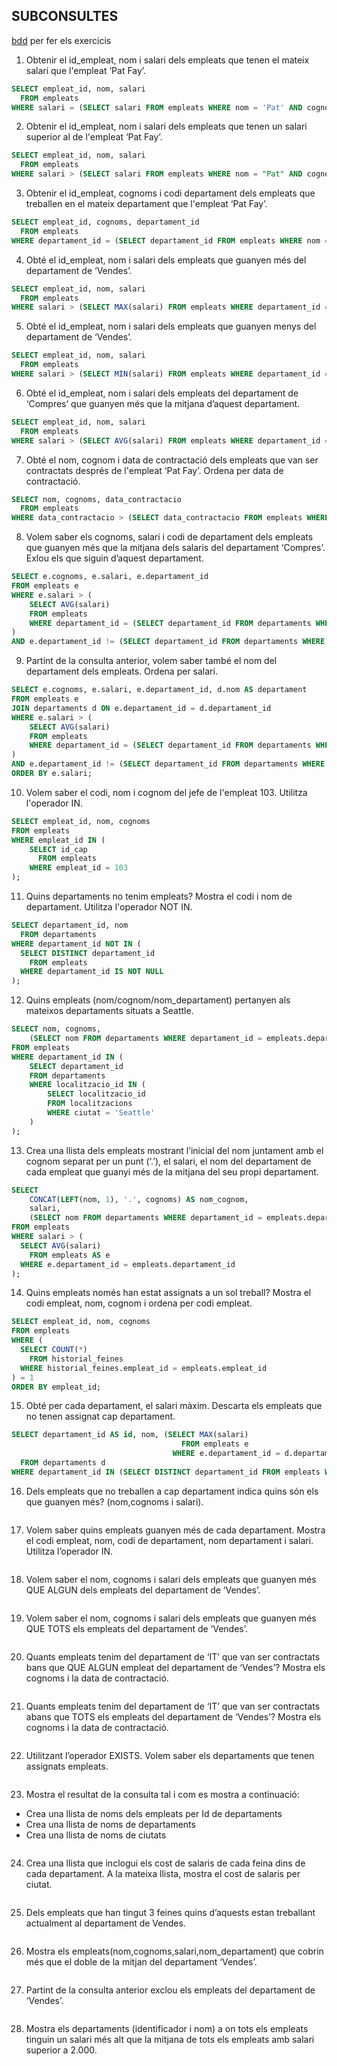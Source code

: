 ## SUBCONSULTES
[bdd](https://github.com/bielsoler23/BASE-DE-DADES/tree/main/.sql/bbdd_rrhh.sql) per fer els exercicis

1. Obtenir el id_empleat, nom i salari dels empleats que tenen el mateix salari que l'empleat ‘Pat Fay’.
```sql
SELECT empleat_id, nom, salari
  FROM empleats
WHERE salari = (SELECT salari FROM empleats WHERE nom = 'Pat' AND cognoms = 'Fay');
```

2. Obtenir el id_empleat, nom i salari dels empleats que tenen un salari superior al de l'empleat ‘Pat Fay’.
```sql
SELECT empleat_id, nom, salari
  FROM empleats
WHERE salari > (SELECT salari FROM empleats WHERE nom = "Pat" AND cognoms = "Fay");
```

3. Obtenir el id_empleat, cognoms i codi departament dels empleats que treballen en el mateix departament que l'empleat ‘Pat Fay’.
```sql
SELECT empleat_id, cognoms, departament_id
  FROM empleats
WHERE departament_id = (SELECT departament_id FROM empleats WHERE nom = "Pat" AND cognoms = "Fay");
```

4. Obté el id_empleat, nom i salari dels empleats que guanyen més del departament de ‘Vendes’.
```sql
SELECT empleat_id, nom, salari
  FROM empleats
WHERE salari > (SELECT MAX(salari) FROM empleats WHERE departament_id = (SELECT departament_id FROM departaments WHERE nom = 'Vendes'));
```

5. Obté el id_empleat, nom i salari dels empleats que guanyen menys del departament de ‘Vendes’.
```sql
SELECT empleat_id, nom, salari
  FROM empleats
WHERE salari > (SELECT MIN(salari) FROM empleats WHERE departament_id = (SELECT departament_id FROM departaments WHERE nom = 'Vendes'));
```

6. Obté el id_empleat, nom i salari dels empleats del departament de ‘Compres’ que guanyen més que la mitjana d’aquest departament.
```sql
SELECT empleat_id, nom, salari
  FROM empleats
WHERE salari > (SELECT AVG(salari) FROM empleats WHERE departament_id = (SELECT departament_id FROM departaments WHERE nom = 'Compres'));
```

7. Obté el nom, cognom i data de contractació dels empleats que van ser contractats després de l'empleat ‘Pat Fay’. Ordena per data de contractació.
```sql
SELECT nom, cognoms, data_contractacio
  FROM empleats
WHERE data_contractacio > (SELECT data_contractacio FROM empleats WHERE nom = "Pat" AND cognoms = "Fay");
```

8. Volem saber els cognoms, salari i codi de departament dels empleats que guanyen més que la mitjana dels salaris del departament ‘Compres’. Exlou els que siguin d’aquest departament.
```sql
SELECT e.cognoms, e.salari, e.departament_id
FROM empleats e
WHERE e.salari > (
    SELECT AVG(salari)
    FROM empleats
    WHERE departament_id = (SELECT departament_id FROM departaments WHERE nom = "Compres")
)
AND e.departament_id != (SELECT departament_id FROM departaments WHERE nom = "Compres");
```

9. Partint de la consulta anterior, volem saber també el nom del departament dels empleats. Ordena per salari.
```sql
SELECT e.cognoms, e.salari, e.departament_id, d.nom AS departament
FROM empleats e
JOIN departaments d ON e.departament_id = d.departament_id
WHERE e.salari > (
    SELECT AVG(salari)
    FROM empleats
    WHERE departament_id = (SELECT departament_id FROM departaments WHERE nom = 'Compres')
)
AND e.departament_id != (SELECT departament_id FROM departaments WHERE nom = 'Compres')
ORDER BY e.salari;
```

10. Volem saber el codi, nom i cognom del jefe de l'empleat 103. Utilitza l'operador IN.
```sql
SELECT empleat_id, nom, cognoms
FROM empleats
WHERE empleat_id IN (
    SELECT id_cap
      FROM empleats
    WHERE empleat_id = 103
);
```

11. Quins departaments no tenim empleats? Mostra el codi i nom de departament. Utilitza l'operador NOT IN.
```sql
SELECT departament_id, nom
  FROM departaments
WHERE departament_id NOT IN (
  SELECT DISTINCT departament_id
    FROM empleats
  WHERE departament_id IS NOT NULL
);
```

12. Quins empleats (nom/cognom/nom_departament)  pertanyen als mateixos departaments situats a Seattle.
```sql
SELECT nom, cognoms, 
    (SELECT nom FROM departaments WHERE departament_id = empleats.departament_id) AS nom_departament
FROM empleats
WHERE departament_id IN (
    SELECT departament_id 
    FROM departaments
    WHERE localitzacio_id IN (
        SELECT localitzacio_id 
        FROM localitzacions
        WHERE ciutat = 'Seattle'
    )
);
```

13. Crea una llista dels empleats mostrant l’inicial del nom juntament amb el cognom separat per un punt (‘.’), el salari, el nom del departament de cada empleat que guanyi més de la mitjana del seu propi departament.
```sql
SELECT 
    CONCAT(LEFT(nom, 1), '.', cognoms) AS nom_cognom, 
    salari, 
    (SELECT nom FROM departaments WHERE departament_id = empleats.departament_id) AS nom_departament
FROM empleats
WHERE salari > (
  SELECT AVG(salari) 
    FROM empleats AS e 
  WHERE e.departament_id = empleats.departament_id
);
```

14. Quins empleats només han estat assignats a un sol treball? Mostra el codi empleat, nom, cognom i ordena per codi empleat.  
```sql
SELECT empleat_id, nom, cognoms
FROM empleats
WHERE (
  SELECT COUNT(*) 
    FROM historial_feines 
  WHERE historial_feines.empleat_id = empleats.empleat_id
) = 1
ORDER BY empleat_id;
```

15. Obté per cada departament, el salari màxim. Descarta els empleats que no tenen assignat cap departament.
```sql
SELECT departament_id AS id, nom, (SELECT MAX(salari) 
                                      FROM empleats e 
                                    WHERE e.departament_id = d.departament_id) AS salari_maxim
  FROM departaments d
WHERE departament_id IN (SELECT DISTINCT departament_id FROM empleats WHERE departament_id IS NOT NULL);
```

16.  Dels empleats que no treballen a cap departament indica quins són els que guanyen més? (nom,cognoms i salari).
```sql

```
17.  Volem saber quins empleats guanyen més de cada departament. Mostra el codi empleat, nom, codi de departament, nom departament i salari. Utilitza l’operador IN.
```sql

```

18. Volem saber el nom, cognoms i salari dels empleats que guanyen més QUE ALGUN dels empleats del departament  de ‘Vendes’. 
```sql

```

19. Volem saber el nom, cognoms i salari dels empleats que guanyen més QUE TOTS els empleats del departament de ‘Vendes’.
```sql

```

20. Quants empleats tenim del departament de ‘IT’ que van ser contractats bans que QUE ALGUN empleat del departament de ‘Vendes’? Mostra els cognoms i la data de contractació.
```sql

```
21. Quants empleats tenim del departament de ‘IT’ que van ser contractats abans que TOTS els empleats del departament de ‘Vendes’? Mostra els cognoms i la data de contractació.
```sql

```

22. Utilitzant l’operador EXISTS. Volem saber els departaments que tenen assignats empleats.
```sql

```

23. Mostra el resultat de la consulta tal i com es mostra a continuació:
- Crea una llista de noms dels empleats per Id de departaments
- Crea una llista de noms de departaments
- Crea una llista de noms de ciutats

```sql

```

24. Crea una llista que inclogui els cost de salaris de cada feina dins de cada departament. A la mateixa llista, mostra el cost de salaris per ciutat.
```sql

```

25. Dels empleats que han tingut 3 feines quins d’aquests estan treballant actualment al departament de Vendes.
```sql

```

26. Mostra els empleats(nom,cognoms,salari,nom_departament) que cobrin més que el doble de la mitjan del departament ‘Vendes’.
```sql

```

27. Partint de la consulta anterior exclou els empleats del departament de ‘Vendes’.
```sql

```

28. Mostra els departaments (identificador i nom) a on tots els empleats tinguin un salari més alt que la mitjana de tots els empleats amb salari superior a 2.000.
```sql

```

